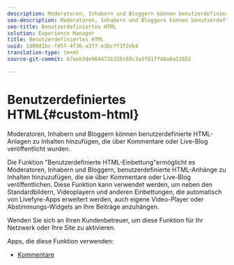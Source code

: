 ```yaml
---
description: Moderatoren, Inhabern und Bloggern können benutzerdefinierte HTML-Anlagen zu Inhalten hinzufügen, die über Kommentare oder Live-Blog veröffentlicht wurden.
seo-description: Moderatoren, Inhabern und Bloggern können benutzerdefinierte HTML-Anlagen zu Inhalten hinzufügen, die über Kommentare oder Live-Blog veröffentlicht wurden.
seo-title: Benutzerdefiniertes HTML
solution: Experience Manager
title: Benutzerdefiniertes HTML
uuid: 1d0041bc-f45f-4f36-a377-e3bcff3f2eb4
translation-type: tm+mt
source-git-commit: 67aeb3de964473b326c88c3a3f81ff48a6a12652

---
```



# Benutzerdefiniertes HTML{#custom-html}

Moderatoren, Inhabern und Bloggern können benutzerdefinierte HTML-Anlagen zu Inhalten hinzufügen, die über Kommentare oder Live-Blog veröffentlicht wurden.

Die Funktion "Benutzerdefinierte HTML-Einbettung"ermöglicht es Moderatoren, Inhabern und Bloggern, benutzerdefinierte HTML-Anhänge zu Inhalten hinzuzufügen, die sie über Kommentare oder Live-Blog veröffentlichen. Diese Funktion kann verwendet werden, um neben den Standardbildern, Videoplayern und anderen Einbettungen, die automatisch von Livefyre-Apps erweitert werden, auch eigene Video-Player oder Abstimmungs-Widgets an Ihre Beiträge anzuhängen.

Wenden Sie sich an Ihren Kundenbetreuer, um diese Funktion für Ihr Netzwerk oder Ihre Site zu aktivieren.

Apps, die diese Funktion verwenden:

* [Kommentare](/help/using/c-about-apps/c-comments/c-comments.md)

